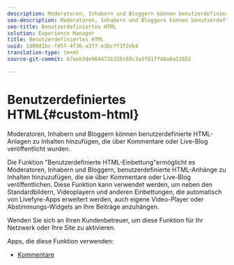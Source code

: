 ```yaml
---
description: Moderatoren, Inhabern und Bloggern können benutzerdefinierte HTML-Anlagen zu Inhalten hinzufügen, die über Kommentare oder Live-Blog veröffentlicht wurden.
seo-description: Moderatoren, Inhabern und Bloggern können benutzerdefinierte HTML-Anlagen zu Inhalten hinzufügen, die über Kommentare oder Live-Blog veröffentlicht wurden.
seo-title: Benutzerdefiniertes HTML
solution: Experience Manager
title: Benutzerdefiniertes HTML
uuid: 1d0041bc-f45f-4f36-a377-e3bcff3f2eb4
translation-type: tm+mt
source-git-commit: 67aeb3de964473b326c88c3a3f81ff48a6a12652

---
```



# Benutzerdefiniertes HTML{#custom-html}

Moderatoren, Inhabern und Bloggern können benutzerdefinierte HTML-Anlagen zu Inhalten hinzufügen, die über Kommentare oder Live-Blog veröffentlicht wurden.

Die Funktion "Benutzerdefinierte HTML-Einbettung"ermöglicht es Moderatoren, Inhabern und Bloggern, benutzerdefinierte HTML-Anhänge zu Inhalten hinzuzufügen, die sie über Kommentare oder Live-Blog veröffentlichen. Diese Funktion kann verwendet werden, um neben den Standardbildern, Videoplayern und anderen Einbettungen, die automatisch von Livefyre-Apps erweitert werden, auch eigene Video-Player oder Abstimmungs-Widgets an Ihre Beiträge anzuhängen.

Wenden Sie sich an Ihren Kundenbetreuer, um diese Funktion für Ihr Netzwerk oder Ihre Site zu aktivieren.

Apps, die diese Funktion verwenden:

* [Kommentare](/help/using/c-about-apps/c-comments/c-comments.md)

